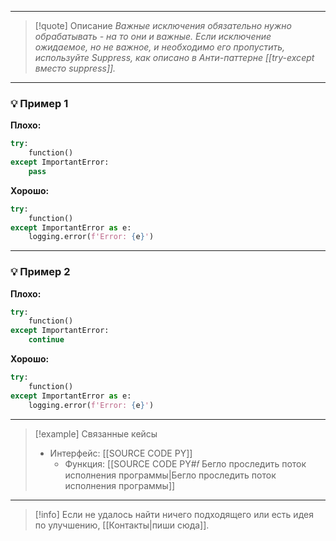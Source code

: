 ***

>[!quote] Описание
>_Важные исключения обязательно нужно обрабатывать - на то они и важные.
Если исключение ожидаемое, но не важное, и необходимо его пропустить, используйте Suppress, как описано в Анти-паттерне [[try-except вместо suppress]]._

***
### 💡 Пример 1


**Плохо:**
```python
try:
    function()
except ImportantError:
    pass
```

**Хорошо:**
```python
try:
    function()
except ImportantError as e:
    logging.error(f'Error: {e}')
```

***
### 💡 Пример 2


**Плохо:**
```python
try:
    function()
except ImportantError:
    continue
```

**Хорошо:**
```python
try:
    function()
except ImportantError as e:
    logging.error(f'Error: {e}')
```

***

> [!example] Связанные кейсы
> - Интерфейс: [[SOURCE CODE PY]]
> 	- Функция: [[SOURCE CODE PY#𝑓 Бегло проследить поток исполнения программы|Бегло проследить поток исполнения программы]]

***

> [!info]
> Если не удалось найти ничего подходящего или есть идея по улучшению, [[Контакты|пиши сюда]].
